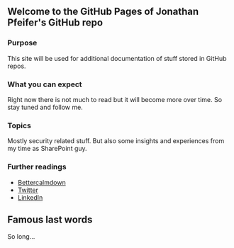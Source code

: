 ## Welcome to the GitHub Pages of Jonathan Pfeifer's GitHub repo

### Purpose 
This site will be used for additional documentation of stuff stored in GitHub repos. 

### What you can expect 
Right now there is not much to read but it will become more over time. So stay tuned and follow me. 

### Topics 
Mostly security related stuff. But also some insights and experiences from my time as SharePoint guy. 

### Further readings 
- [Bettercalmdown](https://bettercalmdown.com) 
- [Twitter](https://twitter.com/johnnythreeecho)
- [LinkedIn](https://www.linkedin.com/in/pfeifer-jonathan)

## Famous last words 
So long... 
